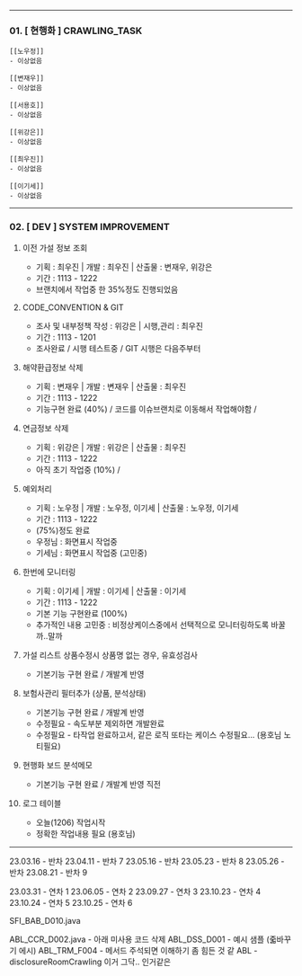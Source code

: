 
---

### 01. \[ 현행화 ] CRAWLING_TASK

	[[노우정]]
	- 이상없음
	
	[[변재우]]
	- 이상없음
	
	[[서용호]]
	- 이상없음
	
	[[위강은]]
	- 이상없음
	
	[[최우진]]
	- 이상없음
	
	[[이기세]]
	- 이상없음



---
### 02. \[ DEV ] SYSTEM IMPROVEMENT

1. 이전 가설 정보 조회
	- 기획 : 최우진    |    개발 : 최우진    |    산출물 : 변재우, 위강은
	- 기간 : 1113 - 1222
	- 브랜치에서 작업중 한 35%정도 진행되었음

2. CODE_CONVENTION & GIT
	- 조사 및 내부정책 작성 : 위강은    |     시행,관리 : 최우진 
	- 기간 : 1113 - 1201
	- 조사완료 / 시행 테스트중 / GIT 시행은 다음주부터

3. 해약환급정보 삭제
	- 기획 : 변재우    |    개발 : 변재우    |    산출물 : 최우진
	- 기간 : 1113 - 1222
	- 기능구현 완료 (40%) / 코드를 이슈브랜치로 이동해서 작업해야함 / 

4. 연금정보 삭제
	- 기획 : 위강은    |    개발 : 위강은    |    산출물 : 최우진
	- 기간 : 1113 - 1222
	- 아직 초기 작업중 (10%) / 

5. 예외처리
	- 기획 : 노우정    |    개발 : 노우정, 이기세    |    산출물 : 노우정, 이기세
	- 기간 : 1113 - 1222
	- (75%)정도 완료
	- 우정님 : 화면표시 작업중 
	- 기세님 : 화면표시 작업중 (고민중)

6. 한번에 모니터링 
	- 기획 : 이기세    |    개발 : 이기세    |    산출물 : 이기세
	- 기간 : 1113 - 1222
	- 기본 기능 구현완료 (100%)
	- 추가적인 내용 고민중 : 비정상케이스중에서 선택적으로 모니터링하도록 바꿀까..말까

7. 가설 리스트 상품수정시 상품명 없는 경우, 유효성검사
	- 기본기능 구현 완료 / 개발계 반영

8. 보험사관리 필터추가 (상품, 분석상태)
	- 기본기능 구현 완료 / 개발계 반영
	- 수정필요 - 속도부분 제외하면 개발완료
	- 수정필요 - 타작업 완료하고서, 같은 로직 또타는 케이스 수정필요... (용호님 노티필요)

9. 현행화 보드 분석메모 
	- 기본기능 구현 완료 / 개발계 반영 직전

10. 로그 테이블 
	- 오늘(1206) 작업시작
	- 정확한 작업내용 필요 (용호님)

---

23.03.16 - 반차 
23.04.11 - 반차 7
23.05.16 - 반차
23.05.23 - 반차 8
23.05.26 - 반차
23.08.21 - 반차 9

23.03.31 - 연차 1
23.06.05 - 연차 2
23.09.27 - 연차 3
23.10.23 - 연차 4
23.10.24 - 연차 5
23.10.25 - 연차 6

SFI_BAB_D010.java

ABL_CCR_D002.java - 아래 미사용 코드 삭제 
ABL_DSS_D001 - 예시 샘플 (줇바꾸기 에시)
ABL_TRM_F004 - 메서드 주석되면 이해하기 좀 힘든 것 같
ABL - disclosureRoomCrawling 이거 그닥.. 인거같은

